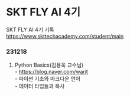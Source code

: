 # SKT FLY AI 4기

SKT FLY AI 4기 기록</br>
https://www.skttechacademy.com/student/main </br>

### 231218
1. Python Basics(김용욱 교수님) </br>
</t>- https://blog.naver.com/warit </br>
</t>- 파이썬 기초와 마크다운 언어 </br>
</t>- 데이터 타입들과 복사 </br>
